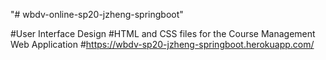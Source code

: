 "# wbdv-online-sp20-jzheng-springboot" 

#User Interface Design
#HTML and CSS files for the Course Management Web Application
#https://wbdv-sp20-jzheng-springboot.herokuapp.com/

